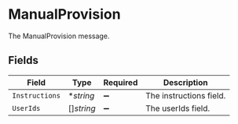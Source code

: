 # ManualProvision

The ManualProvision message.


## Fields

| Field                   | Type                    | Required                | Description             |
| ----------------------- | ----------------------- | ----------------------- | ----------------------- |
| `Instructions`          | **string*               | :heavy_minus_sign:      | The instructions field. |
| `UserIds`               | []*string*              | :heavy_minus_sign:      | The userIds field.      |